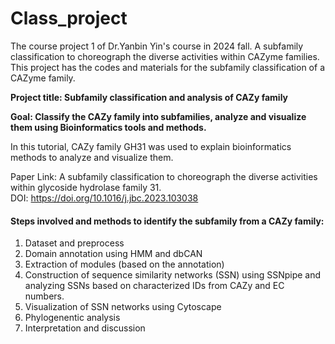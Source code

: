# Class_project

The course project 1 of Dr.Yanbin Yin's course in 2024 fall. A subfamily classification to choreograph the diverse activities within CAZyme families.
This project has the codes and materials for the subfamily classification of a CAZyme family.


<b>Project title: Subfamily classification and analysis of CAZy family</b>

<b>Goal: Classify the CAZy family into subfamilies, analyze and visualize them using Bioinformatics tools and methods.</b> 

In this tutorial, CAZy family GH31 was used to explain bioinformatics methods to analyze and visualize them. 

Paper Link: A subfamily classification to choreograph the diverse activities within glycoside hydrolase family 31.<br/>
DOI: https://doi.org/10.1016/j.jbc.2023.103038 


<h4>Steps involved and methods to identify the subfamily from a CAZy family: </h4>
<ol>
<li>Dataset and preprocess</li>
<li>Domain annotation using HMM and dbCAN</li>
<li> Extraction of modules (based on the annotation) </li>
<li>Construction of sequence similarity networks (SSN) using SSNpipe and analyzing SSNs based on characterized IDs from CAZy and EC numbers. </li>
<li> Visualization of SSN networks using Cytoscape </li>
<li> Phylogenentic analysis </li>
<li> Interpretation and discussion</li>
</ol>
